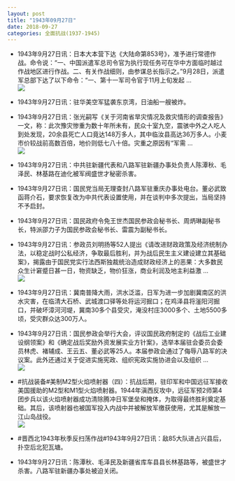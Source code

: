 ```yaml
---
layout: post
title: "1943年09月27日"
date: 2018-09-27
categories: 全面抗战(1937-1945)
---
```


<meta name="referrer" content="no-referrer" />

- 1943年9月27日讯：日本大本营下达《大陆命第853号》，准予进行常德作战。命令说：“一、中国派遣军总司令官为执行现任务可在华中方面临时越过作战地区进行作战。二、有关作战细则，由参谋总长指示之。”9月28日，派遣军总部下达了以下命令：“一、第十一军司令官于11月上旬发起 ... <br/><img src="https://wx2.sinaimg.cn/large/aca367d8ly1fvog3803ywj20c80jp74p.jpg" />

- 1943年9月27日讯：驻华美空军猛袭东京湾，日油船一艘被炸。 

- 1943年9月27日讯：张光嗣写《关于河南省旱灾情况及救灾情形的调查报告》一文，称：此次豫灾惨重为数十年所未有，民众十室九空，震骇中外之人吃人到处发现，20余县死亡人口竟达148万多人，其中临汝县高达36万多人。小麦市价较战前高数百倍，地价则低七八十倍。灾重之原因有“军需 ... <br/><img src="https://wx3.sinaimg.cn/large/aca367d8ly1fvocldc2rmj20c80bx0sw.jpg" />

- 1943年9月27日讯：中共驻新疆代表和八路军驻新疆办事处负责人陈潭秋、毛泽民、林基路在迪化被军阀盛世才秘密杀害。 

- 1943年9月27日讯：国民党当局无理查封八路军驻重庆办事处电台。董必武致函蒋介石，要求恢复改为中共代表设置使用，并在谈判中多次提出，当局坚持不予启封。 

- 1943年9月27日讯：国民政府令免王世杰国民参政会秘书长、周炳琳副秘书长，特派邵力子为国民参政会秘书长、雷震为副秘书长。 

- 1943年9月27日讯：参政员刘明扬等52人提出《请改进财政政策及经济统制办法，以稳定战时公私经济，争取最后胜利，并为战后民生主义建设建立其基础案》，揭露由于国民党实行法西斯独裁统治造成财政经济上的恶果：大多数民众生计窘蹙日甚一日，物资缺乏，物价狂涨，商业利润及地主利益激 ... <br/><img src="https://wx4.sinaimg.cn/large/aca367d8ly1fvo0hf8vwdj20c80dvdg1.jpg" />

- 1943年9月27日讯：冀南普降大雨，洪水泛滥，日军为进一步加剧冀南区的洪水灾害，在临清大石桥、武城渡口驿等处将运河掘口；在鸡泽县将滏阳河掘口，并破坏漳河河堤，冀南30多个县受灾，淹没村庄3000多个、土地5500多顷，受灾群众达300万人。 

- 1943年9月27日讯：国民参政会举行大会，评议国民政府制定的《战后工业建设纲领案》和《确定战后奖励外资发展实业方针案》，选举本届驻会委员会委员林虎、褚辅成、王云五、董必武等25人。本届参政会通过了侮辱八路军的决议案。此外还通过关于促进实施宪政、组织宪政实施协进会以及组织 ... <br/><img src="https://wx1.sinaimg.cn/large/aca367d8ly1fvnx0mfek4j20c8090wej.jpg" />

- #抗战装备#美制M2型火焰喷射器（四）：抗战后期，驻印军和中国远征军接收美国援助的M2型和M1型火焰喷射器。1944年滇西反攻中，远征军预2师第4团步兵以该火焰喷射器成功清除腾冲日军堡垒和掩体，为取得最终胜利奠定基础。其后，该喷射器也被国军投入内战中并被解放军缴获使用，尤其是解放一江山岛战役。 <br/><img src="https://wx3.sinaimg.cn/large/aca367d8ly1fvnv96qzbpj20b40fdn0a.jpg" />

- #晋西北1943年秋季反扫荡作战#1943年9月27日讯：敌85大队进占兴县后，扑空后北犯瓦塘。 

- 1943年9月27日讯：陈潭秋、毛泽民及新疆省库车县县长林基路等，被盛世才杀害。八路军驻新疆办事处被迫关闭。 

